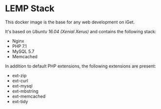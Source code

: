 # LEMP Stack

This docker image is the base for any web development on iGet.

It's based on *Ubuntu 16.04 (Xenial Xerus)* and contains the following stack:

* Nginx
* PHP 7.1
* MySQL 5.7
* Memcached

In addition to default PHP extensions, the following extensions are present:

- ext-zip
- ext-curl
- ext-mysql
- ext-mbstring
- ext-memcached
- ext-tidy
